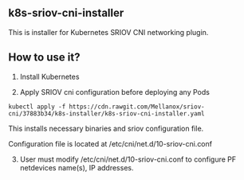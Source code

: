## k8s-sriov-cni-installer

This is installer for Kubernetes SRIOV CNI networking plugin.

## How to use it?

1. Install Kubernetes

2. Apply SRIOV cni configuration before deploying any Pods

```
kubectl apply -f https://cdn.rawgit.com/Mellanox/sriov-cni/37883b34/k8s-installer/k8s-sriov-cni-installer.yaml
```
This installs necessary binaries and sriov configuration file.

Configuration file is located at /etc/cni/net.d/10-sriov-cni.conf

3. User must modify /etc/cni/net.d/10-sriov-cni.conf to configure PF netdevices name(s), IP addresses.


